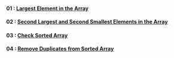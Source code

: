 #### 01 : [Largest Element in the Array](01.md)
#### 02 : [Second Largest and Second Smallest Elements in the Array](02.md)
#### 03 : [Check Sorted Array](03.md)
#### 04 : [Remove Duplicates from Sorted Array](04.md)
